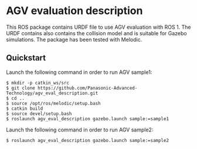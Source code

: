 # AGV evaluation description

This ROS package contains URDF file to use AGV evaluation with ROS 1.
The URDF contains also contains the collision model and is suitable for Gazebo simulations. 
The package has been tested with Melodic.

## Quickstart

Launch the following command in order to run AGV sample1:
```
$ mkdir -p catkin_ws/src
$ git clone https://github.com/Panasonic-Advanced-Technology/agv_eval_description.git
$ cd ..
$ source /opt/ros/melodic/setup.bash
$ catkin build
$ source devel/setup.bash
$ roslaunch agv_eval_description gazebo.launch sample:=sample1
```

Launch the following command in order to run AGV sample2:
```
$ roslaunch agv_eval_description gazebo.launch sample:=sample2
```

